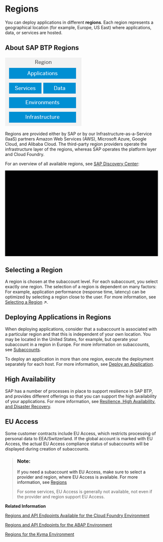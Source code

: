 <!-- loio350356d1dc314d3199dca15bd2ab9b0e -->

# Regions

You can deploy applications in different **regions**. Each region represents a geographical location \(for example, Europe, US East\) where applications, data, or services are hosted. 



<a name="loio350356d1dc314d3199dca15bd2ab9b0e__section_e22_fsf_wrb"/>

## About SAP BTP Regions



![Regions](images/Regions_85986d3.png)

Regions are provided either by SAP or by our Infrastructure-as-a-Service \(IaaS\) partners Amazon Web Services \(AWS\), Microsoft Azure, Google Cloud, and Alibaba Cloud. The third-party region providers operate the infrastructure layer of the regions, whereas SAP operates the platform layer and Cloud Foundry.



For an overview of all available regions, see [SAP Discovery Center](https://discovery-center.cloud.sap/#/viewServices): 

![](images/DiscoveryCenter_Regions_0f17380.gif)



<a name="loio350356d1dc314d3199dca15bd2ab9b0e__select-region"/>

## Selecting a Region

A region is chosen at the subaccount level. For each subaccount, you select exactly one region. The selection of a region is dependent on many factors: For example, application performance \(response time, latency\) can be optimized by selecting a region close to the user. For more information, see [Selecting a Region](https://help.sap.com/viewer/df50977d8bfa4c9a8a063ddb37113c43/Cloud/en-US/38ecf59cdda64150a102cfaa62d5faab.html#loioabaaf083a6574edc8ad30d9cd9a062f3 "You can deploy applications in different regions. Each region represents a geographical location (for example, Europe, US East) where applications, data, or services are hosted.") :arrow_upper_right:.



<a name="loio350356d1dc314d3199dca15bd2ab9b0e__deploy-applications"/>

## Deploying Applications in Regions

When deploying applications, consider that a subaccount is associated with a particular region and that this is independent of your own location. You may be located in the United States, for example, but operate your subaccount in a region in Europe. For more information on subaccounts, see [Subaccounts](account-model-8ed4a70.md#loio8d6e3a0fa4ab43e4a421d3ed08128afa).

To deploy an application in more than one region, execute the deployment separately for each host. For more information, see [Deploy an Application](../50-administration-and-ops/deploy-an-application-09fdb9b.md).



<a name="loio350356d1dc314d3199dca15bd2ab9b0e__section_thb_cvf_wrb"/>

## High Availability

SAP has a number of processes in place to support resilience in SAP BTP, and provides different offerings so that you can support the high availability of your applications. For more information, see [Resilience, High Availability, and Disaster Recovery](resilience-high-availability-and-disaster-recovery-e3ac4f7.md#loioe3ac4f7c25a3442ca585950095eec599).



<a name="loio350356d1dc314d3199dca15bd2ab9b0e__section_hbn_sbl_v4b"/>

## EU Access

Some customer contracts include EU Access, which restricts processing of personal data to EEA/Switzerland. If the global account is marked with EU Access, the actual EU Access compliance status of subaccounts will be displayed during creation of subaccounts.

> ### Note:  
> If you need a subaccount with EU Access, make sure to select a provider and region, where EU Access is available. For more information, see [Regions](regions-350356d.md)
> 
> For some services, EU Access is generally not available, not even if the provider and region support EU Access.

**Related Information**  


[Regions and API Endpoints Available for the Cloud Foundry Environment](regions-and-api-endpoints-available-for-the-cloud-foundry-environment-f344a57.md "")

[Regions and API Endpoints for the ABAP Environment](regions-and-api-endpoints-for-the-abap-environment-879f373.md "")

[Regions for the Kyma Environment](regions-for-the-kyma-environment-557ec3a.md "To work with the Kyma environment, you need to specify the region for both your subaccount and the cluster.")

